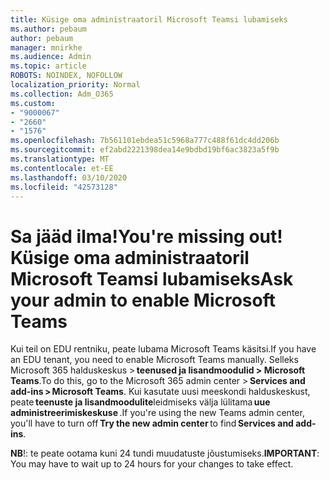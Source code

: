 ```yaml
---
title: Küsige oma administraatoril Microsoft Teamsi lubamiseks
ms.author: pebaum
author: pebaum
manager: mnirkhe
ms.audience: Admin
ms.topic: article
ROBOTS: NOINDEX, NOFOLLOW
localization_priority: Normal
ms.collection: Adm_O365
ms.custom:
- "9000067"
- "2660"
- "1576"
ms.openlocfilehash: 7b561101ebdea51c5968a777c488f61dc4dd206b
ms.sourcegitcommit: ef2abd2221398dea14e9bdbd19bf6ac3823a5f9b
ms.translationtype: MT
ms.contentlocale: et-EE
ms.lasthandoff: 03/10/2020
ms.locfileid: "42573128"
---
```

# <a name="youre-missing-out-ask-your-admin-to-enable-microsoft-teams"></a><span data-ttu-id="6dfe0-102">Sa jääd ilma!</span><span class="sxs-lookup"><span data-stu-id="6dfe0-102">You're missing out!</span></span> <span data-ttu-id="6dfe0-103">Küsige oma administraatoril Microsoft Teamsi lubamiseks</span><span class="sxs-lookup"><span data-stu-id="6dfe0-103">Ask your admin to enable Microsoft Teams</span></span>

<span data-ttu-id="6dfe0-104">Kui teil on EDU rentniku, peate lubama Microsoft Teams käsitsi.</span><span class="sxs-lookup"><span data-stu-id="6dfe0-104">If you have an EDU tenant, you need to enable Microsoft Teams manually.</span></span> <span data-ttu-id="6dfe0-105">Selleks Microsoft 365 halduskeskus > **teenused ja lisandmoodulid > Microsoft Teams**.</span><span class="sxs-lookup"><span data-stu-id="6dfe0-105">To do this, go to the Microsoft 365 admin center > **Services and add-ins > Microsoft Teams**.</span></span> <span data-ttu-id="6dfe0-106">Kui kasutate uusi meeskondi halduskeskust, peate **teenuste ja lisandmoodulite**leidmiseks välja lülitama **uue administreerimiskeskuse** .</span><span class="sxs-lookup"><span data-stu-id="6dfe0-106">If you're using the new Teams admin center, you'll have to turn off **Try the new admin center** to find **Services and add-ins**.</span></span> 

<span data-ttu-id="6dfe0-107">**NB**!: te peate ootama kuni 24 tundi muudatuste jõustumiseks.</span><span class="sxs-lookup"><span data-stu-id="6dfe0-107">**IMPORTANT**: You may have to wait up to 24 hours for your changes to take effect.</span></span>